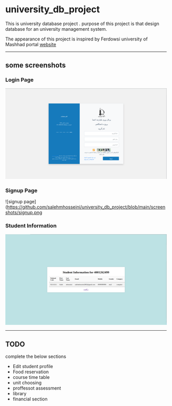 # university_db_project
This is university database project . purpose of this project is that design database for an university management system. <br>

The appearance of this project is inspired by Ferdowsi university of Mashhad portal [website](https://pooya.um.ac.ir/gateway/PuyaAuthenticate.php)

***
## some screenshots

### Login Page

![login_page](https://github.com/salehmhosseini/university_db_project/blob/main/screenshots/login.png)

### Signup Page
![signup page](https://github.com/salehmhosseini/university_db_project/blob/main/screenshots/signup.png

### Student Information
![student info](https://github.com/salehmhosseini/university_db_project/blob/main/screenshots/student_info.png)

*** 
## TODO
complete the below sections
+ Edit student profile
+ Food reservation
+ course time table
+ unit choosing
+ proffessot assessment
+ library
+ financial section

